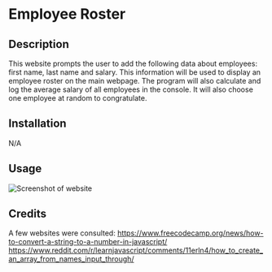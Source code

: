 # Employee Roster

## Description

This website prompts the user to add the following data about employees: first name, last name and salary. This information will be used to display an employee roster on the main webpage. The program will also calculate and log the average salary of all employees in the console. It will also choose one employee at random to congratulate. 



## Installation

N/A

## Usage

![Screenshot of website](assets/Screenshot%202024-06-01%20at%202.27.09 PM.png)

## Credits

A few websites were consulted:
https://www.freecodecamp.org/news/how-to-convert-a-string-to-a-number-in-javascript/
https://www.reddit.com/r/learnjavascript/comments/11erln4/how_to_create_an_array_from_names_input_through/ 









